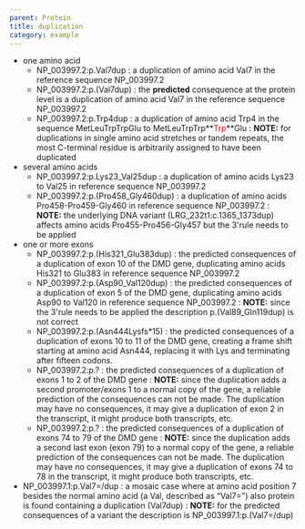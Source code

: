 ```yaml
---
parent: Protein
title: duplication
category: example
---
```


*	one amino acid
	*	NP_003997.2:p.Val7dup
	:	a duplication of amino acid Val7 in the reference sequence NP_003997.2
	*	NP_003997.2:p.(Val7dup)
	:	the **predicted** consequence at the protein level is a duplication of amino acid Val7 in the reference sequence NP_003997.2
	*	NP_003997.2:p.Trp4dup
	:	a duplication of amino acid Trp4 in the sequence MetLeuTrpTrpGlu to MetLeuTrpTrp**<font color="red">Trp</font>**Glu
	:	**NOTE:** for duplications in single amino acid stretches or tandem repeats, the most C-terminal residue is arbitrarily assigned to have been duplicated	
*	several amino acids
	*	NP_003997.2:p.Lys23_Val25dup
	:	a duplication of amino acids Lys23 to Val25 in reference sequence NP_003997.2
	*	NP_003997.2:p.(Pro458_Gly460dup)
	:	a duplication of amino acids Pro458-Pro459-Gly460 in reference sequence NP_003997.2
	:	**NOTE:** the underlying DNA variant (LRG_232t1:c.1365_1373dup) affects amino acids Pro455-Pro456-Gly457 but the 3'rule needs to be applied
*	one or more exons
	*	NP_003997.2:p.(His321_Glu383dup)
	:	the predicted consequences of a duplication of exon 10 of the DMD gene, duplicating amino acids His321 to Glu383 in reference sequence NP_003997.2
	*	NP_003997.2:p.(Asp90_Val120dup)
	:	the predicted consequences of a duplication of exon 5 of the DMD gene, duplicating amino acids Asp90 to Val120 in reference sequence NP_003997.2
	:	**NOTE:** since the 3'rule needs to be applied the description p.(Val89_Gln119dup) is not correct
	*	NP_003997.2:p.(Asn444Lysfs\*15)
	:	the predicted consequences of a duplication of exons 10 to 11 of the DMD gene, creating a frame shift starting at amino acid Asn444, replacing it with Lys and terminating after fifteen codons.
	*	NP_003997.2:p.?
	:	the predicted consequences of a duplication of exons 1 to 2 of the DMD gene
	:	**NOTE:** since the duplication adds a second promoter/exons 1 to a normal copy of the gene, a reliable prediction of the consequences can not be made. The duplication may have no consequences, it may give a duplication of exon 2 in the transcript, it might produce both transcripts, etc.
	*	NP_003997.2:p.?
	:	the predicted consequences of a duplication of exons 74 to 79 of the DMD gene
	:	**NOTE:** since the duplication adds a second last exon (exon 79) to a normal copy of the gene, a reliable prediction of the consequences can not be made. The duplication may have no consequences, it may give a duplication of exons 74 to 78 in the transcript, it might produce both transcripts, etc.
*	NP_003997.1:p.Val7=/dup
	:	a mosaic case where at amino acid position 7 besides the normal amino acid (a Val, described as “Val7=”) also protein is found containing a duplication (Val7dup)
	:	**NOTE:** for the predicted consequences of a variant the description is NP_003997.1:p.(Val7=/dup)
